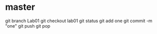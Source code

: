 # master
git branch Lab01
git checkout lab01
git status
git add one
git commit -m "one"
git push
git pop
